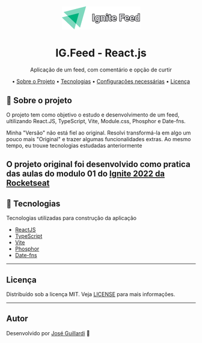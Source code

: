 <h1 align="center">
  <img src="./public/logo.png" alt="Ignite Feed" title="Ignite Lab ReactJS" />
</h1>

<h1 align="center">
    IG.Feed - React.js
</h1>
<p align="center">Aplicação de um feed, com comentário e opção de curtir</p>

<p align="center">
  • <a href="#sobre-o-projeto">Sobre o Projeto</a>
  • <a href="#tecnologias">Tecnologias</a>
  • <a href="#configurações-necessárias">Configurações necessárias</a>
  • <a href="#licença">Licença</a>
</p>

## 🎯 Sobre o projeto

O projeto tem como objetivo o estudo e desenvolvimento de um feed, ultilizando React.JS, TypeScript, Vite, Module.css, Phosphor e Date-fns.

Minha "Versão" não está fiel ao original. Resolvi transformá-la em algo um pouco mais "Original" e trazer algumas funcionalidades extras.
Ao mesmo tempo, eu trouxe tecnologias estudadas anteriormente

## O projeto original foi desenvolvido como pratica das aulas do modulo 01 do [Ignite 2022 da Rocketseat](https://rocketseat.com.br/)

## 🚀 Tecnologias

Tecnologias utilizadas para construção da aplicação

- [ReactJS](https://reactjs.org/)
- [TypeScript](https://www.typescriptlang.org/)
- [Vite](https://vitejs.dev/)
- [Phosphor](https://phosphoricons.com/)
- [Date-fns](https://date-fns.org/)

---

## Licença

Distribuído sob a licença MIT. Veja [LICENSE](LICENSE) para mais informações.

---

## Autor

Desenvolvido por [José Guillardi](https://github.com/JoseGu1llardi) 👋
